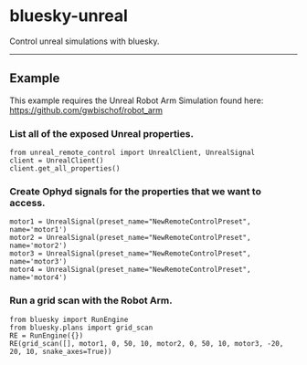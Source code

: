 # bluesky-unreal
Control unreal simulations with bluesky.

---

## Example


This example requires the Unreal Robot Arm Simulation
found here: https://github.com/gwbischof/robot_arm

### List all of the exposed Unreal properties.
```
from unreal_remote_control import UnrealClient, UnrealSignal
client = UnrealClient()
client.get_all_properties()
```

### Create Ophyd signals for the properties that we want to access.
```
motor1 = UnrealSignal(preset_name="NewRemoteControlPreset", name='motor1')
motor2 = UnrealSignal(preset_name="NewRemoteControlPreset", name='motor2')
motor3 = UnrealSignal(preset_name="NewRemoteControlPreset", name='motor3')
motor4 = UnrealSignal(preset_name="NewRemoteControlPreset", name='motor4')
```

### Run a grid scan with the Robot Arm.
```
from bluesky import RunEngine
from bluesky.plans import grid_scan
RE = RunEngine({})
RE(grid_scan([], motor1, 0, 50, 10, motor2, 0, 50, 10, motor3, -20, 20, 10, snake_axes=True))
```
